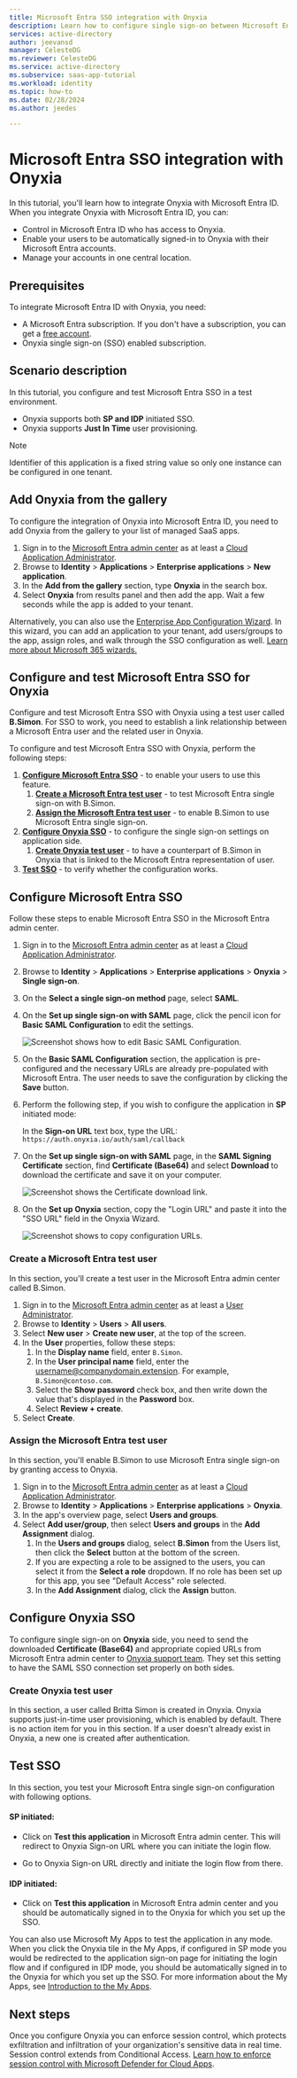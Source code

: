 ```yaml
---
title: Microsoft Entra SSO integration with Onyxia
description: Learn how to configure single sign-on between Microsoft Entra ID and Onyxia.
services: active-directory
author: jeevansd
manager: CelesteDG
ms.reviewer: CelesteDG
ms.service: active-directory
ms.subservice: saas-app-tutorial
ms.workload: identity
ms.topic: how-to
ms.date: 02/28/2024
ms.author: jeedes

---
```


# Microsoft Entra SSO integration with Onyxia

In this tutorial, you'll learn how to integrate Onyxia with Microsoft Entra ID. When you integrate Onyxia with Microsoft Entra ID, you can:

* Control in Microsoft Entra ID who has access to Onyxia.
* Enable your users to be automatically signed-in to Onyxia with their Microsoft Entra accounts.
* Manage your accounts in one central location.

## Prerequisites

To integrate Microsoft Entra ID with Onyxia, you need:

* A Microsoft Entra subscription. If you don't have a subscription, you can get a [free account](https://azure.microsoft.com/free/).
* Onyxia single sign-on (SSO) enabled subscription.

## Scenario description

In this tutorial, you configure and test Microsoft Entra SSO in a test environment.

* Onyxia supports both **SP and IDP** initiated SSO.
* Onyxia supports **Just In Time** user provisioning.

> [!NOTE]
> Identifier of this application is a fixed string value so only one instance can be configured in one tenant.

## Add Onyxia from the gallery

To configure the integration of Onyxia into Microsoft Entra ID, you need to add Onyxia from the gallery to your list of managed SaaS apps.

1. Sign in to the [Microsoft Entra admin center](https://entra.microsoft.com) as at least a [Cloud Application Administrator](~/identity/role-based-access-control/permissions-reference.md#cloud-application-administrator).
1. Browse to **Identity** > **Applications** > **Enterprise applications** > **New application**.
1. In the **Add from the gallery** section, type **Onyxia** in the search box.
1. Select **Onyxia** from results panel and then add the app. Wait a few seconds while the app is added to your tenant.

Alternatively, you can also use the [Enterprise App Configuration Wizard](https://portal.office.com/AdminPortal/home?Q=Docs#/azureadappintegration). In this wizard, you can add an application to your tenant, add users/groups to the app, assign roles, and walk through the SSO configuration as well. [Learn more about Microsoft 365 wizards.](/microsoft-365/admin/misc/azure-ad-setup-guides)

## Configure and test Microsoft Entra SSO for Onyxia

Configure and test Microsoft Entra SSO with Onyxia using a test user called **B.Simon**. For SSO to work, you need to establish a link relationship between a Microsoft Entra user and the related user in Onyxia.

To configure and test Microsoft Entra SSO with Onyxia, perform the following steps:

1. **[Configure Microsoft Entra SSO](#configure-microsoft-entra-sso)** - to enable your users to use this feature.
    1. **[Create a Microsoft Entra test user](#create-a-microsoft-entra-id-test-user)** - to test Microsoft Entra single sign-on with B.Simon.
    1. **[Assign the Microsoft Entra test user](#assign-the-microsoft-entra-id-test-user)** - to enable B.Simon to use Microsoft Entra single sign-on.
1. **[Configure Onyxia SSO](#configure-onyxia-sso)** - to configure the single sign-on settings on application side.
    1. **[Create Onyxia test user](#create-onyxia-test-user)** - to have a counterpart of B.Simon in Onyxia that is linked to the Microsoft Entra representation of user.
1. **[Test SSO](#test-sso)** - to verify whether the configuration works.

## Configure Microsoft Entra SSO

Follow these steps to enable Microsoft Entra SSO in the Microsoft Entra admin center.

1. Sign in to the [Microsoft Entra admin center](https://entra.microsoft.com) as at least a [Cloud Application Administrator](~/identity/role-based-access-control/permissions-reference.md#cloud-application-administrator).
1. Browse to **Identity** > **Applications** > **Enterprise applications** > **Onyxia** > **Single sign-on**.
1. On the **Select a single sign-on method** page, select **SAML**.
1. On the **Set up single sign-on with SAML** page, click the pencil icon for **Basic SAML Configuration** to edit the settings.

   ![Screenshot shows how to edit Basic SAML Configuration.](common/edit-urls.png "Basic Configuration")

1. On the **Basic SAML Configuration** section, the application is pre-configured and the necessary URLs are already pre-populated with Microsoft Entra. The user needs to save the configuration by clicking the **Save** button.

1. Perform the following step, if you wish to configure the application in **SP** initiated mode:

    In the **Sign-on URL** text box, type the URL:
    `https://auth.onyxia.io/auth/saml/callback`

1. On the **Set up single sign-on with SAML** page, in the **SAML Signing Certificate** section, find **Certificate (Base64)** and select **Download** to download the certificate and save it on your computer.

	![Screenshot shows the Certificate download link.](common/certificatebase64.png "Certificate")

1. On the **Set up Onyxia** section, copy the "Login URL" and paste it into the "SSO URL" field in the Onyxia Wizard.

	![Screenshot shows to copy configuration URLs.](common/copy-configuration-urls.png "Metadata")

<a name='create-a-microsoft-entra-id-test-user'></a>

### Create a Microsoft Entra test user

In this section, you'll create a test user in the Microsoft Entra admin center called B.Simon.

1. Sign in to the [Microsoft Entra admin center](https://entra.microsoft.com) as at least a [User Administrator](~/identity/role-based-access-control/permissions-reference.md#user-administrator).
1. Browse to **Identity** > **Users** > **All users**.
1. Select **New user** > **Create new user**, at the top of the screen.
1. In the **User** properties, follow these steps:
   1. In the **Display name** field, enter `B.Simon`.  
   1. In the **User principal name** field, enter the username@companydomain.extension. For example, `B.Simon@contoso.com`.
   1. Select the **Show password** check box, and then write down the value that's displayed in the **Password** box.
   1. Select **Review + create**.
1. Select **Create**.

<a name='assign-the-microsoft-entra-id-test-user'></a>

### Assign the Microsoft Entra test user

In this section, you'll enable B.Simon to use Microsoft Entra single sign-on by granting access to Onyxia.

1. Sign in to the [Microsoft Entra admin center](https://entra.microsoft.com) as at least a [Cloud Application Administrator](~/identity/role-based-access-control/permissions-reference.md#cloud-application-administrator).
1. Browse to **Identity** > **Applications** > **Enterprise applications** > **Onyxia**.
1. In the app's overview page, select **Users and groups**.
1. Select **Add user/group**, then select **Users and groups** in the **Add Assignment** dialog.
   1. In the **Users and groups** dialog, select **B.Simon** from the Users list, then click the **Select** button at the bottom of the screen.
   1. If you are expecting a role to be assigned to the users, you can select it from the **Select a role** dropdown. If no role has been set up for this app, you see "Default Access" role selected.
   1. In the **Add Assignment** dialog, click the **Assign** button.

## Configure Onyxia SSO

To configure single sign-on on **Onyxia** side, you need to send the downloaded **Certificate (Base64)** and appropriate copied URLs from Microsoft Entra admin center to [Onyxia support team](mailto:support@onyxia.io). They set this setting to have the SAML SSO connection set properly on both sides.

### Create Onyxia test user

In this section, a user called Britta Simon is created in Onyxia. Onyxia supports just-in-time user provisioning, which is enabled by default. There is no action item for you in this section. If a user doesn't already exist in Onyxia, a new one is created after authentication.

## Test SSO 

In this section, you test your Microsoft Entra single sign-on configuration with following options.
 
#### SP initiated:
 
* Click on **Test this application** in Microsoft Entra admin center. This will redirect to Onyxia Sign-on URL where you can initiate the login flow.  
 
* Go to Onyxia Sign-on URL directly and initiate the login flow from there.
 
#### IDP initiated:
 
* Click on **Test this application** in Microsoft Entra admin center and you should be automatically signed in to the Onyxia for which you set up the SSO.
 
You can also use Microsoft My Apps to test the application in any mode. When you click the Onyxia tile in the My Apps, if configured in SP mode you would be redirected to the application sign-on page for initiating the login flow and if configured in IDP mode, you should be automatically signed in to the Onyxia for which you set up the SSO. For more information about the My Apps, see [Introduction to the My Apps](https://support.microsoft.com/account-billing/sign-in-and-start-apps-from-the-my-apps-portal-2f3b1bae-0e5a-4a86-a33e-876fbd2a4510).

## Next steps

Once you configure Onyxia you can enforce session control, which protects exfiltration and infiltration of your organization's sensitive data in real time. Session control extends from Conditional Access. [Learn how to enforce session control with Microsoft Defender for Cloud Apps](/cloud-app-security/proxy-deployment-any-app).
